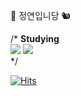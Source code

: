 🐰 정연입니당 🐿

/*
**Studying**
<br>
  <img src="https://img.shields.io/badge/Swift-FA7343?style=flat-square&logo=Swift&logoColor=white"/></a>
  <img src="https://img.shields.io/badge/iOS-185dcc?style=flat-square&logo=Apple&logoColor=white"/>
</br> 
*/

[![Hits](https://hits.seeyoufarm.com/api/count/incr/badge.svg?url=https%3A%2F%2Fgithub.com%2Fyeon32&count_bg=%23DCB47C&title_bg=%23BDCBD4&icon=&icon_color=%23E7E7E7&title=hits&edge_flat=false)](https://hits.seeyoufarm.com)

  




